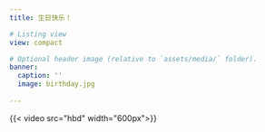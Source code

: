 ```yaml
---
title: 生日快乐！

# Listing view
view: compact

# Optional header image (relative to `assets/media/` folder).
banner:
  caption: ''
  image: birthday.jpg
  
---
```


{{< video src="hbd" width="600px">}}